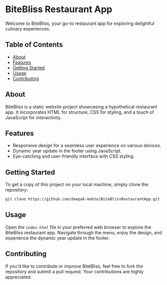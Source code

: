 # BiteBliss Restaurant App

Welcome to BiteBliss, your go-to restaurant app for exploring delightful culinary experiences.

## Table of Contents

- [About](#about)
- [Features](#features)
- [Getting Started](#getting-started)
- [Usage](#usage)
- [Contributing](#contributing)

## About

BiteBliss is a static website project showcasing a hypothetical restaurant app. It incorporates HTML for structure, CSS for styling, and a touch of JavaScript for interactivity.

## Features

- Responsive design for a seamless user experience on various devices.
- Dynamic year update in the footer using JavaScript.
- Eye-catching and user-friendly interface with CSS styling.

## Getting Started

To get a copy of this project on your local machine, simply clone the repository:

```bash
git clone https://github.com/deepak-mahto/BiteBlissRestaurantApp.git

```
## Usage

Open the `index.html` file in your preferred web browser to explore the BiteBliss restaurant app. Navigate through the menu, enjoy the design, and experience the dynamic year update in the footer.

## Contributing

If you'd like to contribute or improve BiteBliss, feel free to fork the repository and submit a pull request. Your contributions are highly appreciated.